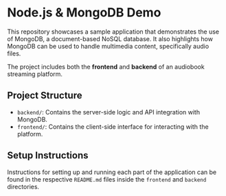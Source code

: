 # Node.js & MongoDB Demo

This repository showcases a sample application that demonstrates the use of MongoDB, a document-based NoSQL database. It also highlights how MongoDB can be used to handle multimedia content, specifically audio files.

The project includes both the **frontend** and **backend** of an audiobook streaming platform.

## Project Structure

- `backend/`: Contains the server-side logic and API integration with MongoDB.
- `frontend/`: Contains the client-side interface for interacting with the platform.

## Setup Instructions

Instructions for setting up and running each part of the application can be found in the respective `README.md` files inside the `frontend` and `backend` directories.
